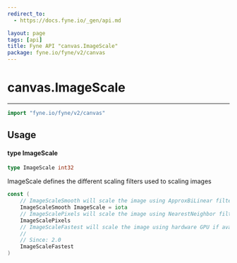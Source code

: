 ```yaml
---
redirect_to:
  - https://docs.fyne.io/_gen/api.md

layout: page
tags: [api]
title: Fyne API "canvas.ImageScale"
package: fyne.io/fyne/v2/canvas
---
```

# canvas.ImageScale
---
```go
import "fyne.io/fyne/v2/canvas"
```

## Usage

#### type ImageScale

```go
type ImageScale int32
```

ImageScale defines the different scaling filters used to scaling images

```go
const (
	// ImageScaleSmooth will scale the image using ApproxBiLinear filter (or GL equivalent)
	ImageScaleSmooth ImageScale = iota
	// ImageScalePixels will scale the image using NearestNeighbor filter (or GL equivalent)
	ImageScalePixels
	// ImageScaleFastest will scale the image using hardware GPU if available
	//
	// Since: 2.0
	ImageScaleFastest
)
```
